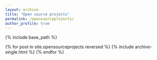 ```yaml
---
layout: archive
title: "Open source projects"
permalink: /opensourceprojects/
author_profile: true
---
```


{% include base_path %}

{% for post in site.opensourceprojects reversed %}
  {% include archive-single.html %}
{% endfor %}
